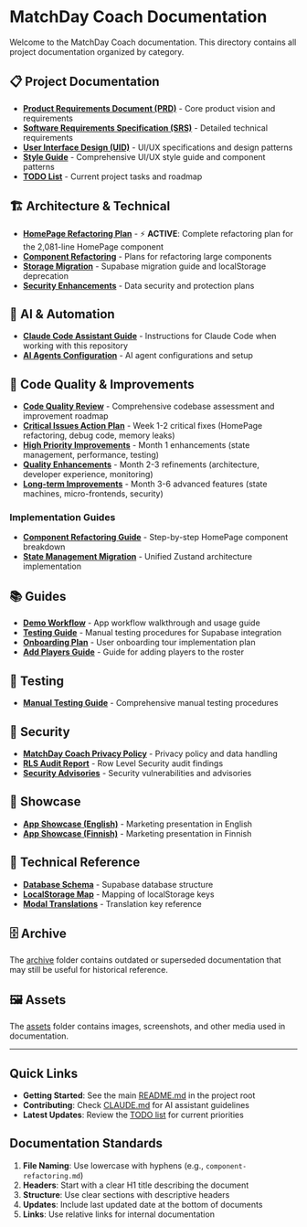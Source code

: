 # MatchDay Coach Documentation

Welcome to the MatchDay Coach documentation. This directory contains all project documentation organized by category.

## 📋 Project Documentation

- **[Product Requirements Document (PRD)](project/PRD.md)** - Core product vision and requirements
- **[Software Requirements Specification (SRS)](project/SRS.md)** - Detailed technical requirements
- **[User Interface Design (UID)](project/UID.md)** - UI/UX specifications and design patterns
- **[Style Guide](project/STYLE_GUIDE.md)** - Comprehensive UI/UX style guide and component patterns
- **[TODO List](project/TODO.md)** - Current project tasks and roadmap

## 🏗️ Architecture & Technical

- **[HomePage Refactoring Plan](architecture/HOMEPAGE_REFACTORING_PLAN.md)** - ⚡ **ACTIVE**: Complete refactoring plan for the 2,081-line HomePage component
- **[Component Refactoring](architecture/component-refactoring.md)** - Plans for refactoring large components
- **[Storage Migration](architecture/storage-migration.md)** - Supabase migration guide and localStorage deprecation
- **[Security Enhancements](architecture/security.md)** - Data security and protection plans

## 🤖 AI & Automation

- **[Claude Code Assistant Guide](ai/CLAUDE.md)** - Instructions for Claude Code when working with this repository
- **[AI Agents Configuration](ai/AGENTS.md)** - AI agent configurations and setup

## 🚀 Code Quality & Improvements

- **[Code Quality Review](quality/CODE_QUALITY_REVIEW.md)** - Comprehensive codebase assessment and improvement roadmap
- **[Critical Issues Action Plan](quality/CRITICAL_ISSUES_ACTION_PLAN.md)** - Week 1-2 critical fixes (HomePage refactoring, debug code, memory leaks)
- **[High Priority Improvements](quality/HIGH_PRIORITY_IMPROVEMENTS.md)** - Month 1 enhancements (state management, performance, testing)
- **[Quality Enhancements](quality/QUALITY_ENHANCEMENTS.md)** - Month 2-3 refinements (architecture, developer experience, monitoring)
- **[Long-term Improvements](quality/LONG_TERM_IMPROVEMENTS.md)** - Month 3-6 advanced features (state machines, micro-frontends, security)

### Implementation Guides
- **[Component Refactoring Guide](quality/guides/COMPONENT_REFACTORING_GUIDE.md)** - Step-by-step HomePage component breakdown
- **[State Management Migration](quality/guides/STATE_MANAGEMENT_MIGRATION.md)** - Unified Zustand architecture implementation

## 📚 Guides

- **[Demo Workflow](guides/demo-workflow.md)** - App workflow walkthrough and usage guide
- **[Testing Guide](guides/testing-guide.md)** - Manual testing procedures for Supabase integration
- **[Onboarding Plan](guides/onboarding.md)** - User onboarding tour implementation plan
- **[Add Players Guide](guides/add-players.md)** - Guide for adding players to the roster

## 🧪 Testing

- **[Manual Testing Guide](testing/MANUAL_TESTING_GUIDE.md)** - Comprehensive manual testing procedures

## 🔐 Security

- **[MatchDay Coach Privacy Policy](security/MatchDay_Coach_Privacy_Policy.md)** - Privacy policy and data handling
- **[RLS Audit Report](security/RLS_AUDIT_REPORT.md)** - Row Level Security audit findings
- **[Security Advisories](security/SECURITY_ADVISORIES.md)** - Security vulnerabilities and advisories

## 🎯 Showcase

- **[App Showcase (English)](showcase/app-showcase-en.md)** - Marketing presentation in English
- **[App Showcase (Finnish)](showcase/app-showcase-fi.md)** - Marketing presentation in Finnish

## 📖 Technical Reference

- **[Database Schema](reference/database-schema.md)** - Supabase database structure
- **[LocalStorage Map](reference/localStorage-map.json)** - Mapping of localStorage keys
- **[Modal Translations](reference/modal-translations.md)** - Translation key reference

## 🗄️ Archive

The [archive](archive/) folder contains outdated or superseded documentation that may still be useful for historical reference.

## 🖼️ Assets

The [assets](assets/) folder contains images, screenshots, and other media used in documentation.

---

## Quick Links

- **Getting Started**: See the main [README.md](../README.md) in the project root
- **Contributing**: Check [CLAUDE.md](../CLAUDE.md) for AI assistant guidelines
- **Latest Updates**: Review the [TODO list](project/TODO.md) for current priorities

## Documentation Standards

1. **File Naming**: Use lowercase with hyphens (e.g., `component-refactoring.md`)
2. **Headers**: Start with a clear H1 title describing the document
3. **Structure**: Use clear sections with descriptive headers
4. **Updates**: Include last updated date at the bottom of documents
5. **Links**: Use relative links for internal documentation